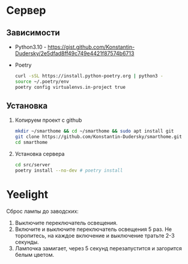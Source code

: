 # Сервер 

## Зависимости

- Python3.10 - https://gist.github.com/Konstantin-Dudersky/2e5dfad8ff49c749e4421f87574b6713

- Poetry

  ```sh
  curl -sSL https://install.python-poetry.org | python3 -
  source ~/.poetry/env
  poetry config virtualenvs.in-project true
  ```

## Установка

1. Копируем проект с github

   ```sh
   mkdir ~/smarthome && cd ~/smarthome && sudo apt install git
   git clone https://github.com/Konstantin-Dudersky/smarthome.git
   cd smarthome
   ```

2. Установка сервера
   ```sh
   cd src/server
   poetry install --no-dev # poetry install
   
   ```

# Yeelight

Сброс лампы до заводских:

1. Выключите переключатель освещения.
2. Включите и выключите переключатель освещения 5 раз. Не торопитесь, на каждое включение и выключение тратьте 2-3 секунды.
3. Лампочка замигает, через 5 секунд перезапустится и загорится белым цветом.

​    